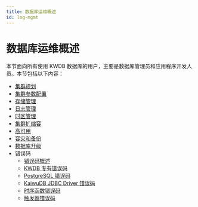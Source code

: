 ```yaml
---
title: 数据库运维概述
id: log-mgmt
---
```


# 数据库运维概述

本节面向所有使用 KWDB 数据库的用户，主要是数据库管理员和应用程序开发人员。本节包括以下内容：

- [集群规划](./cluster-planning.md)
- [集群参数配置](./cluster-settings-config.md)
- [存储管理](./storage-mgmt.md)
- [日志管理](./log-mgmt.md)
- [时区管理](./timezone-mgmt.md)
- [集群扩缩容](./cluster-scale.md)
- [高可用](./cluster-ha.md)
- [容灾和备份](./backup-and-restore.md)
- [数据库升级](./db-upgrade.md)
- 错误码
  - [错误码概述](./error-code/error-code-overview.md)
  - [KWDB 专有错误码](./error-code/error-code-kaiwudb.md)
  - [PostgreSQL 错误码](./error-code/error-code-postgresql.md)
  - [KaiwuDB JDBC Driver 错误码](./error-code/error-code-jdbc-driver.md)
  - [时序函数错误码](./error-code/error-code-ts-functions.md)
  - [触发器错误码](./error-code/error-code-trigger.md)
